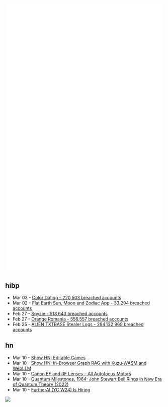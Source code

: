 ![Metrics](https://raw.githubusercontent.com/phixion/phixion/master/metrics.svg)

## hibp

<!--
for https://github.com/phixion/phixion/blob/main/.github/workflows/feeds.yml
-->
<!--START_SECTION:haveibeenpwnd-->
- Mar 03 - [Color Dating - 220,503 breached accounts](https://haveibeenpwned.com/PwnedWebsites#ColorDating)
- Mar 02 - [Flat Earth Sun, Moon and Zodiac App - 33,294 breached accounts](https://haveibeenpwned.com/PwnedWebsites#FlatEarthDave)
- Feb 27 - [Spyzie - 518,643 breached accounts](https://haveibeenpwned.com/PwnedWebsites#Spyzie)
- Feb 27 - [Orange Romania - 556,557 breached accounts](https://haveibeenpwned.com/PwnedWebsites#OrangeRomania)
- Feb 25 - [ALIEN TXTBASE Stealer Logs - 284,132,969 breached accounts](https://haveibeenpwned.com/PwnedWebsites#AlienStealerLogs)
<!--END_SECTION:haveibeenpwnd-->

## hn

<!--
for https://github.com/phixion/phixion/blob/main/.github/workflows/feeds.yml
-->
<!--START_SECTION:hn-->
- Mar 10 - [Show HN: Editable Games](https://playscl.com/make)
- Mar 10 - [Show HN: In-Browser Graph RAG with Kuzu-WASM and WebLLM](https://blog.kuzudb.com/post/kuzu-wasm-rag/)
- Mar 10 - [Canon EF and RF Lenses – All Autofocus Motors](https://exclusivearchitecture.com/03-technical-articles-CLT-12-autofocus-systems.html)
- Mar 10 - [Quantum Milestones, 1964: John Stewart Bell Rings in New Era of Quantum Theory (2022)](https://physics.aps.org/articles/v18/53)
- Mar 10 - [FurtherAI (YC W24) Is Hiring](https://www.ycombinator.com/companies/furtherai/jobs)
<!--END_SECTION:hn-->

<!--
for https://yhype.me
-->
![](https://hit.yhype.me/github/profile?user_id=13013670)
